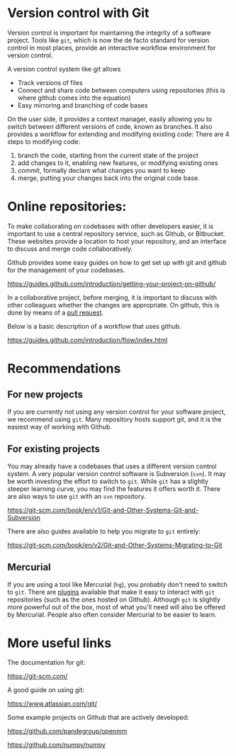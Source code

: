 # Version control with Git

Version control is important for maintaining the integrity of a software project. Tools like `git`, which is now the de facto standard for version control in most places, provide an interactive workflow environment for version control. 

A version control system like git allows
- Track versions of files
- Connect and share code between computers using repositories (this is where github comes into the equation)
- Easy mirroring and branching of code bases

On the user side, it provides a context manager, easily allowing you to switch between different versions of code, known as branches. It also provides a workflow for extending and modifying existing code:
There are 4 steps to modifying code:

1. branch the code, starting from the current state of the project
2. add changes to it, enabling new features, or modifying existing ones
3. commit, formally declare what changes you want to keep
4. merge, putting your changes back into the original code base.

# Online repositories:

To make collaborating on codebases with other developers easier, it is important to use a central repository service, such as Github, or Bitbucket. These websites provide a location to host your repository, and an interface to discuss and merge code collaboratively. 

Github provides some easy guides on how to get set up with git and github for the management of your codebases. 

https://guides.github.com/introduction/getting-your-project-on-github/

In a collaborative project, before merging, it is important to discuss with other colleagues whether the changes are appropriate. On github, this is done by means of a [pull request](https://help.github.com/articles/about-pull-requests/). 

Below is a basic description of a workflow that uses github.

https://guides.github.com/introduction/flow/index.html

# Recommendations

## For new projects

If you are currently not using any version control for your software project, we recommend using `git`. Many repository hosts support git, and it is the easiest way of working with Github. 

## For existing projects

You may already have a codebases that uses a different version control system. A very popular version control software is Subversion (`svn`). It may be worth investing the effort to switch to `git`. While `git` has a slightly steeper learning curve, you may find the features it offers worth it. There are also ways to use `git` with an `svn` repository.

https://git-scm.com/book/en/v1/Git-and-Other-Systems-Git-and-Subversion

There are also guides available to help you migrate to `git` entirely:

https://git-scm.com/book/en/v2/Git-and-Other-Systems-Migrating-to-Git

## Mercurial 
If you are using a tool like Mercurial (`hg`), you probably don't need to switch to `git`. There are [plugins](http://hg-git.github.io/) available that make it easy to interact with `git` repositories (such as the ones hosted on Github).  Although `git` is slightly more powerful out of the box, most of what you'll need will also be offered by Mercurial. People also often consider Mercurial to be easier to learn.

# More useful links

The documentation for git:

https://git-scm.com/

A good guide on using git:

https://www.atlassian.com/git/


Some example projects on Github that are actively developed:

https://github.com/pandegroup/openmm

https://github.com/numpy/numpy


